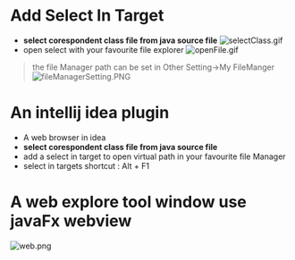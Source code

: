 # Add  Select In Target

- **select corespondent class file from java source file**
  ![selectClass.gif](doc/selectClass.gif)
- open select with your favourite file explorer
  ![openFile.gif](doc/openFile.gif)

> the file Manager path can be set in Other Setting->My FileManger
![fileManagerSetting.PNG](doc/fileManagerSetting.PNG)

# An intellij idea plugin

- A web browser in idea
- **select corespondent class file from java source file**
- add a select in target to open virtual path in your favourite file Manager
- select in targets shortcut : Alt + F1

# A web explore tool window use javaFx webview

![web.png](doc/web2.PNG)


